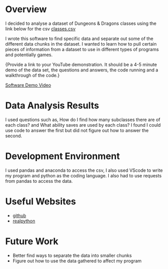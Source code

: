 # Overview

I decided to analyse a dataset of Dungeons & Dragons classes using the link below for the csv
[classes.csv](https://github.com/miethe/DnD-Character-Generator/blob/master/classes.csv)

I wrote this software to find specific data and separate out some of the different data chunks in the dataset. 
I wanted to learn how to pull certain pieces of information from a dataset to use in different types of programs and potentially games.

{Provide a link to your YouTube demonstration.  It should be a 4-5 minute demo of the data set, the questions and answers, the code running and a walkthrough of the code.}

[Software Demo Video](https://youtu.be/brVGXnl4MJY)

# Data Analysis Results

I used questions such as, How do I find how many subclasses there are of each class? and What ability saves are used by each class?
I found I could use code to answer the first but did not figure out how to answer the second. 

# Development Environment

I used pandas and anaconda to access the csv, I also used VScode to write my program and python as the coding language.
I also had to use requests from pandas to access the data.


# Useful Websites

* [github](https://github.com/miethe/DnD-Character-Generator/blob/master/classes.csv)
* [realpython](https://realpython.com/pandas-python-explore-dataset/#using-the-pandas-python-library)

# Future Work

* Better find ways to separate the data into smaller chunks
* Figure out how to use the data gathered to affect my program